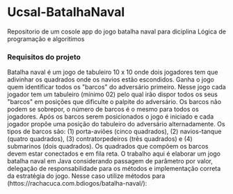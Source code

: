 # Ucsal-BatalhaNaval

Repositorio de um cosole app do jogo batalha naval para diciplina Lógica de programação e algoritimos

### Requisitos do projeto

Batalha naval é um jogo de tabuleiro 10 x 10 onde dois jogadores tem que adivinhar os quadrados onde os navios estão escondidos. Ganha o jogo quem identificar todos os "barcos" do adversário primeiro. Nesse jogo cada jogador tem um tabuleiro (mínimo 02) pelo qual irão dispor todos os seus "barcos" em posições que dificulte o palpite do adversário. Os barcos não podem se sobrepor, o número de barcos é o mesmo para todos os jogadores. Após os barcos serem posicionados o jogo é iniciado e cada jogador propõe uma posição do tabuleiro do adversário alternadamente. Os tipos de barcos são: (1) porta-aviões (cinco quadrados), (2) navios-tanque (quatro quadrados), (3) contratorpedeiros (três quadrados) e (4) submarinos (dois quadrados). Os quadrados que compõem os barcos devem estar conectados e em fila reta. O trabalho aqui é elaborar um jogo batalha naval em Java considerando passagem de parâmetro por valor, delegação de responsabilidade para os métodos e implementação correta da estratégia do jogo. Nesse caso utilize métodos para (httos://rachacuca.com.bdiogos/batalha-naval/): 
